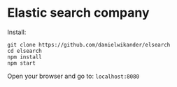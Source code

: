 # Elastic search company
Install: 
```
git clone https://github.com/danielwikander/elsearch
cd elsearch
npm install
npm start
```
Open your browser and go to: ```localhost:8080```

